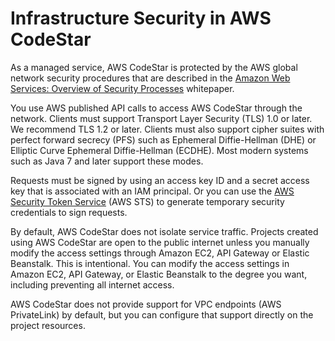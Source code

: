 # Infrastructure Security in AWS CodeStar<a name="infrastructure-security"></a>

As a managed service, AWS CodeStar is protected by the AWS global network security procedures that are described in the [Amazon Web Services: Overview of Security Processes](https://d0.awsstatic.com/whitepapers/Security/AWS_Security_Whitepaper.pdf) whitepaper\.

You use AWS published API calls to access AWS CodeStar through the network\. Clients must support Transport Layer Security \(TLS\) 1\.0 or later\. We recommend TLS 1\.2 or later\. Clients must also support cipher suites with perfect forward secrecy \(PFS\) such as Ephemeral Diffie\-Hellman \(DHE\) or Elliptic Curve Ephemeral Diffie\-Hellman \(ECDHE\)\. Most modern systems such as Java 7 and later support these modes\.

Requests must be signed by using an access key ID and a secret access key that is associated with an IAM principal\. Or you can use the [AWS Security Token Service](https://docs.aws.amazon.com/STS/latest/APIReference/Welcome.html) \(AWS STS\) to generate temporary security credentials to sign requests\.

 By default, AWS CodeStar does not isolate service traffic\. Projects created using AWS CodeStar are open to the public internet unless you manually modify the access settings through Amazon EC2, API Gateway or Elastic Beanstalk\. This is intentional\. You can modify the access settings in Amazon EC2, API Gateway, or Elastic Beanstalk to the degree you want, including preventing all internet access\. 

 AWS CodeStar does not provide support for VPC endpoints \(AWS PrivateLink\) by default, but you can configure that support directly on the project resources\. 